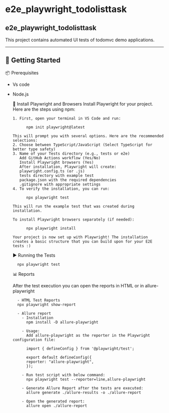 # e2e_playwright_todolisttask
e2e_playwright_todolisttask
---------------------------------------------------------
This project contains automated UI tests of todomvc demo applications.

-------------------------------------------------------------

🚀 Getting Started
-----------------------------------------------------------
📦 Prerequisites

- Vs code 
  
- Node.js

  🔧 Install Playwright and Browsers
     Install Playwright for your project. Here are the steps using npm:

      1. First, open your terminal in VS Code and run:
  
            npm init playwright@latest
  
      This will prompt you with several options. Here are the recommended selections:
      2. Choose between TypeScript/JavaScript (Select TypeScript for better type safety)
      3. Name of your Tests directory (e.g., tests or e2e)
         Add GitHub Actions workflow (Yes/No)
         Install Playwright browsers (Yes)
         After installation, Playwright will create:
         playwright.config.ts (or .js)
         tests directory with example test
         package.json with the required dependencies
         .gitignore with appropriate settings
      4. To verify the installation, you can run:
  
            npx playwright test

      This will run the example test that was created during installation.

      To install Playwright browsers separately (if needed):
  
            npx playwright install

      Your project is now set up with Playwright! The installation creates a basic structure that you can build upon for your E2E tests :)

  ▶️ Running the Tests
  
        npx playwright test

  📊 Reports
  
  After the test execution you can open the reports in HTML or in allure-playwright

        - HTML Test Reports
        npx playwright show-report

        - Allure report
          - Installation
            npm install -D allure-playwright

          - Usage:
            Add allure-playwright as the reporter in the Playwright configuration file:

            import { defineConfig } from '@playwright/test';

            export default defineConfig({
            reporter: "allure-playwright",
            });

          - Run test script with below command:
            npx playwright test --reporter=line,allure-playwright

          - Generate Allure Report after the tests are executed:
            allure generate ./allure-results -o ./allure-report

          - Open the generated report:
            allure open ./allure-report
  
